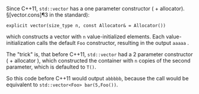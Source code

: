 Since C++11, `std::vector` has a one parameter constructor ( + allocator). §[vector.cons]¶3 in the standard):

`explicit vector(size_type n, const Allocator& = Allocator())`

which constructs a vector with `n` value-initialized elements. Each value-initialization calls the default `Foo` constructor, resulting in the output `aaaaa` .

The "trick" is, that before C++11, `std::vector` had a 2 parameter constructor ( + allocator ), which constructed the container with `n` copies of the second parameter, which is defaulted to `T()`.

So this code before C++11 would output `abbbbb`, because the call would be equivalent to `std::vector<Foo> bar(5,Foo())`.